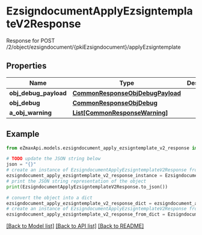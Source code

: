 # EzsigndocumentApplyEzsigntemplateV2Response

Response for POST /2/object/ezsigndocument/{pkiEzsigndocument}/applyEzsigntemplate

## Properties

Name | Type | Description | Notes
------------ | ------------- | ------------- | -------------
**obj_debug_payload** | [**CommonResponseObjDebugPayload**](CommonResponseObjDebugPayload.md) |  | 
**obj_debug** | [**CommonResponseObjDebug**](CommonResponseObjDebug.md) |  | [optional] 
**a_obj_warning** | [**List[CommonResponseWarning]**](CommonResponseWarning.md) |  | [optional] 

## Example

```python
from eZmaxApi.models.ezsigndocument_apply_ezsigntemplate_v2_response import EzsigndocumentApplyEzsigntemplateV2Response

# TODO update the JSON string below
json = "{}"
# create an instance of EzsigndocumentApplyEzsigntemplateV2Response from a JSON string
ezsigndocument_apply_ezsigntemplate_v2_response_instance = EzsigndocumentApplyEzsigntemplateV2Response.from_json(json)
# print the JSON string representation of the object
print(EzsigndocumentApplyEzsigntemplateV2Response.to_json())

# convert the object into a dict
ezsigndocument_apply_ezsigntemplate_v2_response_dict = ezsigndocument_apply_ezsigntemplate_v2_response_instance.to_dict()
# create an instance of EzsigndocumentApplyEzsigntemplateV2Response from a dict
ezsigndocument_apply_ezsigntemplate_v2_response_from_dict = EzsigndocumentApplyEzsigntemplateV2Response.from_dict(ezsigndocument_apply_ezsigntemplate_v2_response_dict)
```
[[Back to Model list]](../README.md#documentation-for-models) [[Back to API list]](../README.md#documentation-for-api-endpoints) [[Back to README]](../README.md)


